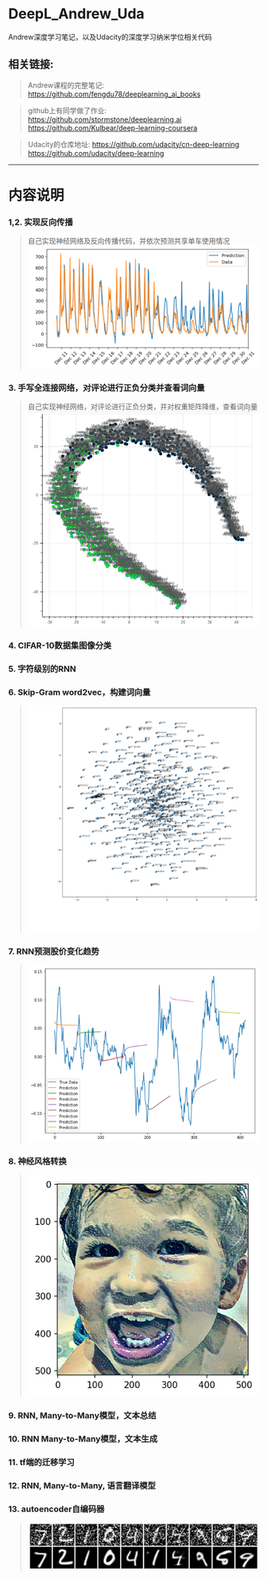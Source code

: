 # DeepL_Andrew_Uda
Andrew深度学习笔记，以及Udacity的深度学习纳米学位相关代码
## 相关链接:
>Andrew课程的完整笔记: https://github.com/fengdu78/deeplearning_ai_books

>github上有同学做了作业: https://github.com/stormstone/deeplearning.ai   https://github.com/Kulbear/deep-learning-coursera

>Udacity的仓库地址: https://github.com/udacity/cn-deep-learning    https://github.com/udacity/deep-learning

---

# 内容说明

### 1,2. 实现反向传播
>自己实现神经网络及反向传播代码，并依次预测共享单车使用情况
> ![](https://raw.githubusercontent.com/Parker-Lyu/DeepL_Andrew_And_Uda/master/2first-neural-network/show.png)

### 3. 手写全连接网络，对评论进行正负分类并查看词向量
>自己实现神经网络，对评论进行正负分类，并对权重矩阵降维，查看词向量
> ![](https://raw.githubusercontent.com/Parker-Lyu/DeepL_Andrew_And_Uda/master/3sentiment-network/show.PNG)

### 4. CIFAR-10数据集图像分类

### 5. 字符级别的RNN

### 6. Skip-Gram word2vec，构建词向量
> ![](https://raw.githubusercontent.com/Parker-Lyu/DeepL_Andrew_And_Uda/master/6embeddings/show.png)

### 7. RNN预测股价变化趋势
> ![](https://raw.githubusercontent.com/Parker-Lyu/DeepL_Andrew_And_Uda/master/7Rnn-Predict-Stock-Prices-Easily-Demo/show.png)

### 8. 神经风格转换
> ![](https://raw.githubusercontent.com/Parker-Lyu/DeepL_Andrew_And_Uda/master/8Style-Transform/show.png)

### 9. RNN, Many-to-Many模型，文本总结
### 10. RNN Many-to-Many模型，文本生成
### 11. tf端的迁移学习
### 12. RNN, Many-to-Many, 语言翻译模型
### 13. autoencoder自编码器
> ![](https://raw.githubusercontent.com/Parker-Lyu/DeepL_Andrew_And_Uda/master/13autoencoder/show.png)


